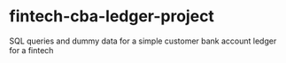 # fintech-cba-ledger-project
SQL queries and dummy data for a simple customer bank account ledger for a fintech
